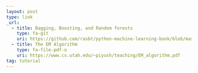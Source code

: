 ```yaml
---
layout: post
type: link
_url:
  - title: Bagging, Boosting, and Random forests
    type: fa-git
    uri: https://github.com/rasbt/python-machine-learning-book/blob/master/faq/bagging-boosting-rf.md
  - title: The EM Algorithm
    type: fa-file-pdf-o
    uri: https://www.cs.utah.edu/~piyush/teaching/EM_algorithm.pdf
tag: tutorial
---
```

